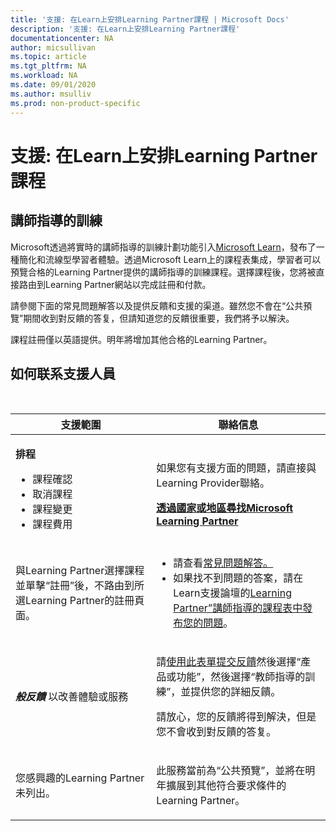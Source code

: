 ```yaml
---
title: '支援: 在Learn上安排Learning Partner課程 | Microsoft Docs'
description: '支援: 在Learn上安排Learning Partner課程'
documentationcenter: NA 
author: micsullivan
ms.topic: article
ms.tgt_pltfrm: NA
ms.workload: NA
ms.date: 09/01/2020
ms.author: msulliv
ms.prod: non-product-specific
---
```

# 支援: 在Learn上安排Learning Partner課程

## 講師指導的訓練 

Microsoft透過將實時的講師指導的訓練計劃功能引入[Microsoft Learn](/learn)，發布了一種簡化和流線型學習者體驗。透過Microsoft Learn上的課程表集成，學習者可以預覽合格的Learning Partner提供的講師指導的訓練課程。選擇課程後，您將被直接路由到Learning Partner網站以完成註冊和付款。  

請參閱下面的常見問題解答以及提供反饋和支援的渠道。雖然您不會在“公共預覽”期間收到對反饋的答复，但請知道您的反饋很重要，我們將予以解決。   

課程註冊僅以英語提供。明年將增加其他合格的Learning Partner。 

## 如何联系支援人員

<br/>
<div>
<table style="border:0px;">
	<tr>
      <th>支援範圍</th>
      <th>聯絡信息</th>
    </tr>
    <tbody>
        <tr>
            <td>
                <p><strong>排程</strong></p>
				<ul>
					<li>課程確認</li>
					<li>取消課程</li>
					<li>課程變更</li>
					<li>課程費用</li>
				</ul>
            </td>
            <td>
            <p>如果您有支援方面的問題，請直接與Learning Provider聯絡。</p>
            <a href="/learn/certifications/partners#find-a-microsoft-learning-partner-by-country"><strong>透過國家或地區尋找Microsoft Learning Partner</strong></a>
            </td>
        </tr>
        <tr>
            <td>
                <p>與Learning Partner選擇課程並單擊“註冊”後，不路由到所選Learning Partner的註冊頁面。</p>
			</td>
			<td>
				<ul>
					<li>請查看<a href="/learn/certifications/training-faq">常見問題解答。</a></li>
					<li>如果找不到問題的答案，請在Learn支援論壇的<a href="https://trainingsupport.microsoft.com/iltvilt/forum">Learning Partner”講師指導的課程表中發布您的問題</a>。
</li>
				</ul>
            </td>
        </tr>
        <tr>
            <td>
                <p><strong><em>般反饋</em></strong> 以改善體驗或服務 </p>
            </td>
            <td>
                <p>請<a href="/learn/support/troubleshooting#report-feedback">使用此表單提交反饋</a>然後選擇“產品或功能”，然後選擇“教師指導的訓練”，並提供您的詳細反饋。</p>
				<p>請放心，您的反饋將得到解決，但是您不會收到對反饋的答复。</p>
            </td>
        </tr>
        <tr>
            <td>
                <p>您感興趣的Learning Partner未列出。</p>
            </td>
            <td>
                <p>此服務當前為“公共預覽”，並將在明年擴展到其他符合要求條件的Learning Partner。</p>
            </td>
        </tr>
    </tbody>
</table>
</div>
